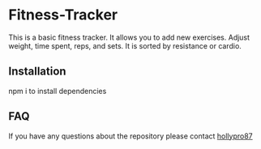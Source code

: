 # Fitness-Tracker

This is a basic fitness tracker. It allows you to add new exercises. Adjust weight, time spent, reps, and sets. It is sorted by resistance or cardio.

## Installation

npm i to install dependencies

## FAQ

If you have any questions about the repository please contact [hollypro87](https://github.com/hollypro87/)
